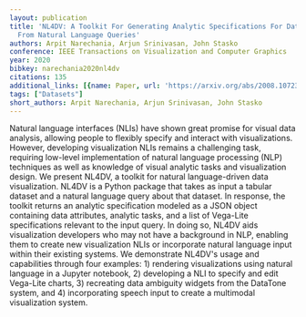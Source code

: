 ```yaml
---
layout: publication
title: 'NL4DV: A Toolkit For Generating Analytic Specifications For Data Visualization
  From Natural Language Queries'
authors: Arpit Narechania, Arjun Srinivasan, John Stasko
conference: IEEE Transactions on Visualization and Computer Graphics
year: 2020
bibkey: narechania2020nl4dv
citations: 135
additional_links: [{name: Paper, url: 'https://arxiv.org/abs/2008.10723'}]
tags: ["Datasets"]
short_authors: Arpit Narechania, Arjun Srinivasan, John Stasko
---
```

Natural language interfaces (NLIs) have shown great promise for visual data
analysis, allowing people to flexibly specify and interact with visualizations.
However, developing visualization NLIs remains a challenging task, requiring
low-level implementation of natural language processing (NLP) techniques as
well as knowledge of visual analytic tasks and visualization design. We present
NL4DV, a toolkit for natural language-driven data visualization. NL4DV is a
Python package that takes as input a tabular dataset and a natural language
query about that dataset. In response, the toolkit returns an analytic
specification modeled as a JSON object containing data attributes, analytic
tasks, and a list of Vega-Lite specifications relevant to the input query. In
doing so, NL4DV aids visualization developers who may not have a background in
NLP, enabling them to create new visualization NLIs or incorporate natural
language input within their existing systems. We demonstrate NL4DV's usage and
capabilities through four examples: 1) rendering visualizations using natural
language in a Jupyter notebook, 2) developing a NLI to specify and edit
Vega-Lite charts, 3) recreating data ambiguity widgets from the DataTone
system, and 4) incorporating speech input to create a multimodal visualization
system.